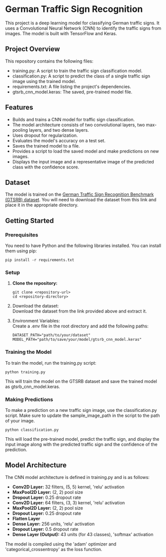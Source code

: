 # **German Traffic Sign Recognition**

This project is a deep learning model for classifying German traffic signs. It uses a Convolutional Neural Network (CNN) to identify the traffic signs from images. The model is built with TensorFlow and Keras.

## **Project Overview**

This repository contains the following files:

* training.py: A script to train the traffic sign classification model.  
* classification.py: A script to predict the class of a single traffic sign image using the trained model.  
* requirements.txt: A file listing the project's dependencies.  
* gtsrb_cnn_model.keras: The saved, pre-trained model file.

## **Features**

* Builds and trains a CNN model for traffic sign classification.  
* The model architecture consists of two convolutional layers, two max-pooling layers, and two dense layers.  
* Uses dropout for regularization.  
* Evaluates the model's accuracy on a test set.  
* Saves the trained model to a file.  
* Provides a script to load the saved model and make predictions on new images.  
* Displays the input image and a representative image of the predicted class with the confidence score.

## **Dataset**

The model is trained on the [German Traffic Sign Recognition Benchmark (GTSRB) dataset](https://www.kaggle.com/datasets/meowmeowmeowmeowmeow/gtsrb-german-traffic-sign). You will need to download the dataset from this link and place it in the appropriate directory.

## **Getting Started**

### **Prerequisites**

You need to have Python and the following libraries installed. You can install them using pip:
```
pip install -r requirements.txt
```

### **Setup**

1. **Clone the repository:**  
   ```
   git clone <repository-url>  
   cd <repository-directory>
   ```

2. Download the dataset:  
   Download the dataset from the link provided above and extract it.  
3. Environment Variables:  
   Create a .env file in the root directory and add the following paths:
   ```  
   DATASET_PATH="path/to/your/dataset"  
   MODEL_PATH="path/to/save/your/model/gtsrb_cnn_model.keras"
   ```

### **Training the Model**

To train the model, run the training.py script:

```
python training.py
```

This will train the model on the GTSRB dataset and save the trained model as gtsrb\_cnn\_model.keras.

### **Making Predictions**

To make a prediction on a new traffic sign image, use the classification.py script. Make sure to update the sample\_image\_path in the script to the path of your image.

```
python classification.py
```

This will load the pre-trained model, predict the traffic sign, and display the input image along with the predicted traffic sign and the confidence of the prediction.

## **Model Architecture**

The CNN model architecture is defined in training.py and is as follows:

* **Conv2D Layer:** 32 filters, (5, 5\) kernel, 'relu' activation  
* **MaxPool2D Layer:** (2, 2\) pool size  
* **Dropout Layer:** 0.25 dropout rate  
* **Conv2D Layer:** 64 filters, (3, 3\) kernel, 'relu' activation  
* **MaxPool2D Layer:** (2, 2\) pool size  
* **Dropout Layer:** 0.25 dropout rate  
* **Flatten Layer**  
* **Dense Layer:** 256 units, 'relu' activation  
* **Dropout Layer:** 0.5 dropout rate  
* **Dense Layer (Output):** 43 units (for 43 classes), 'softmax' activation

The model is compiled using the 'adam' optimizer and 'categorical\_crossentropy' as the loss function.
